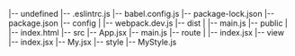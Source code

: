 |-- undefined
    |-- .eslintrc.js
    |-- babel.config.js
    |-- package-lock.json
    |-- package.json
    |-- config
    |   |-- webpack.dev.js
    |-- dist
    |   |-- main.js
    |-- public
    |   |-- index.html
    |-- src
        |-- App.jsx
        |-- main.js
        |-- route
        |   |-- index.jsx
        |-- view
            |-- index.jsx
            |-- My.jsx
            |-- style
                |-- MyStyle.js
